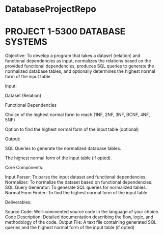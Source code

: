 # DatabaseProjectRepo
PROJECT 1-5300 DATABASE SYSTEMS
===============================
Objective: To develop a program that takes a dataset (relation) and functional dependencies as input, normalizes the relations based on the provided functional dependencies, produces SQL queries to generate the normalized database tables, and optionally determines the highest normal form of the input table.

 

Input:

Dataset (Relation)

Functional Dependencies

Choice of the highest normal form to reach (1NF, 2NF, 3NF, BCNF, 4NF, 5NF)

Option to find the highest normal form of the input table (optional)

 

Output:

SQL Queries to generate the normalized database tables.

The highest normal form of the input table (if opted).

 

Core Components:

Input Parser: To parse the input dataset and functional dependencies.
Normalizer: To normalize the dataset based on functional dependencies.
SQL Query Generator: To generate SQL queries for normalized tables.
Normal Form Finder: To find the highest normal form of the input table.
 

Deliverables:

Source Code: Well-commented source code in the language of your choice.
Code Description: Detailed documentation describing the flow, logic, and methodology of the code.
Output File: A text file containing generated SQL queries and the highest normal form of the input table (if opted)
